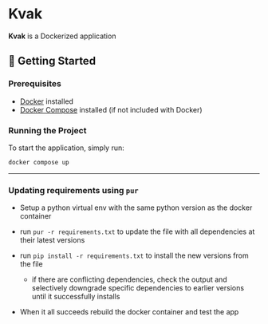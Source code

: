 # Kvak

**Kvak** is a Dockerized application

## 🚀 Getting Started

### Prerequisites

- [Docker](https://www.docker.com/get-started) installed
- [Docker Compose](https://docs.docker.com/compose/) installed (if not included with Docker)

### Running the Project

To start the application, simply run:

```bash
docker compose up
```

---

### Updating requirements using `pur`

- Setup a python virtual env with the same python version as the docker container

- run `pur -r requirements.txt` to update the file with all dependencies at their latest versions

- run `pip install -r requirements.txt` to install the new versions from the file
  - if there are conflicting dependencies, check the output and selectively downgrade specific dependencies to earlier versions until it successfully installs

- When it all succeeds rebuild the docker container and test the app

